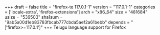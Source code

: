 +++
draft = false
title = "firefox-te 117.0.1-1"
version = "117.0.1-1"
categories = ['locale-extra', 'firefox-extensions']
arch = "x86_64"
size = "481684"
usize = "536503"
sha1sum = "9ab5a00d1eb83783fbcab777cbda5aef2a61bebb"
depends = "['firefox>=117.0.1']"
+++
Telugu language support for Firefox
